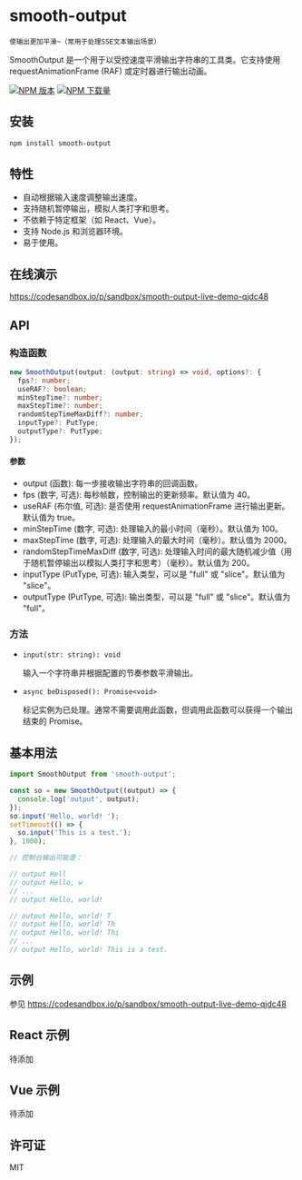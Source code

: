 # smooth-output

`使输出更加平滑~（常用于处理SSE文本输出场景）`

SmoothOutput 是一个用于以受控速度平滑输出字符串的工具类。它支持使用 requestAnimationFrame (RAF) 或定时器进行输出动画。

[![NPM 版本](https://img.shields.io/npm/v/smooth-output.svg?style=flat)](https://npmjs.com/package/smooth-output)
[![NPM 下载量](http://img.shields.io/npm/dm/smooth-output.svg?style=flat)](https://npmjs.com/package/smooth-output)

## 安装

```bash
npm install smooth-output
```

## 特性

- 自动根据输入速度调整输出速度。
- 支持随机暂停输出，模拟人类打字和思考。
- 不依赖于特定框架（如 React、Vue）。
- 支持 Node.js 和浏览器环境。
- 易于使用。

## 在线演示

<https://codesandbox.io/p/sandbox/smooth-output-live-demo-qjdc48>

## API

### 构造函数

```typescript
new SmoothOutput(output: (output: string) => void, options?: {
  fps?: number;
  useRAF?: boolean;
  minStepTime?: number;
  maxStepTime?: number;
  randomStepTimeMaxDiff?: number;
  inputType?: PutType;
  outputType?: PutType;
});
```

#### 参数

- output (函数): 每一步接收输出字符串的回调函数。
- fps (数字, 可选): 每秒帧数，控制输出的更新频率。默认值为 40。
- useRAF (布尔值, 可选): 是否使用 requestAnimationFrame 进行输出更新。默认值为 true。
- minStepTime (数字, 可选): 处理输入的最小时间（毫秒）。默认值为 100。
- maxStepTime (数字, 可选): 处理输入的最大时间（毫秒）。默认值为 2000。
- randomStepTimeMaxDiff (数字, 可选): 处理输入时间的最大随机减少值（用于随机暂停输出以模拟人类打字和思考）（毫秒）。默认值为 200。
- inputType (PutType, 可选): 输入类型，可以是 "full" 或 "slice"。默认值为 "slice"。
- outputType (PutType, 可选): 输出类型，可以是 "full" 或 "slice"。默认值为 "full"。

### 方法

- `input(str: string): void`

  输入一个字符串并根据配置的节奏参数平滑输出。

- `async beDisposed(): Promise<void>`

  标记实例为已处理。通常不需要调用此函数，但调用此函数可以获得一个输出结束的 Promise。

## 基本用法

```javascript
import SmoothOutput from 'smooth-output';

const so = new SmoothOutput((output) => {
  console.log('output', output);
});
so.input('Hello, world! ');
setTimeout(() => {
  so.input('This is a test.');
}, 1000);

// 控制台输出可能是：

// output Hell
// output Hello, w
// ...
// output Hello, world! 

// output Hello, world! T
// output Hello, world! Th
// output Hello, world! Thi
// ...
// output Hello, world! This is a test.
```

## 示例

参见 <https://codesandbox.io/p/sandbox/smooth-output-live-demo-qjdc48>

## React 示例

待添加

## Vue 示例

待添加

## 许可证

MIT
